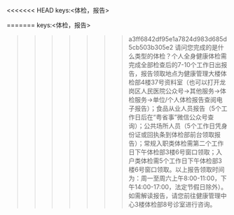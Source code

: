 <<<<<<< HEAD
keys:<体检，报告>

=======
keys:<体检，报告>

>>>>>>> a3ff6842df95e1a7824d983d685d5cb503b305e2
请问您完成的是什么类型的体检？个人全身健康体检需完成全部检查后的7-10个工作日出报告，报告领取地点为健康管理大楼体检部4楼37号资料室（也可以打开龙岗区人民医院公众号→其他服务→体检服务→单位/个人体检报告查阅电子报告）；食品从业人员报告（5个工作日后在“粤省事”微信公众号查询）；公共场所人员（5个工作日凭身份证或回执条到体检部前台领取报告）；常规入职类体检需第二个工作日下午体检部3楼6号窗口领取；入户类体检需5个工作日下午体检部3楼6号窗口领取。以上报告领取时间为：周一至周六上午8:00-11:00，下午14:00-17:00，法定节假日除外）。如需解读报告，请您前往健康管理中心3楼体检部8号诊室进行咨询。